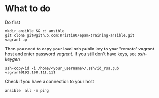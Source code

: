 # What to do

Do first
```
mkdir ansible && cd ansible
git clone git@github.com:Kristin0/epam-training-ansible.git
vagrant up 
```

Then you need to copy your local ssh public key to your "remote" vagrant host and enter password *vagrant*. If you still don't have keys, see *ssh-keygen*

```
ssh-copy-id -i /home/<your_username>/.ssh/id_rsa.pub vagrant@192.168.111.111 
```
   
Check if you have a connection to your host
```
ansible  all -m ping
```
